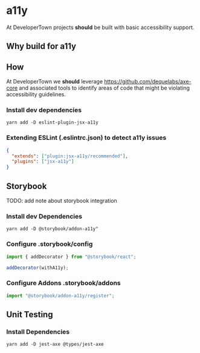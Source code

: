 # a11y

At DeveloperTown projects **should** be built with basic accessibility support.

## Why build for a11y

## How

At DeveloperTown we **should** leverage https://github.com/dequelabs/axe-core and associated tools to identify areas of code that might be violating accessibility guidelines.

### Install dev dependencies

```
yarn add -D eslint-plugin-jsx-a11y
```

### Extending ESLint (.eslintrc.json) to detect a11y issues

```json
{
  "extends": ["plugin:jsx-a11y/recommended"],
  "plugins": ["jsx-a11y"]
}
```

## Storybook

TODO: add note about storybook integration

### Install dev Dependencies

```
yarn add -D @storybook/addon-a11y"
```

### Configure .storybook/config

```ts
import { addDecorator } from "@storybook/react";

addDecorator(withA11y);
```

### Configure Addons .storybook/addons

```ts
import "@storybook/addon-a11y/register";
```

## Unit Testing

### Install Dependencies

```
yarn add -D jest-axe @types/jest-axe
```
